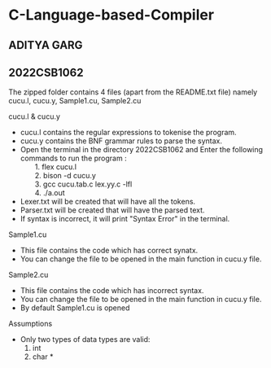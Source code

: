 # C-Language-based-Compiler
## ADITYA GARG
## 2022CSB1062

The zipped folder contains 4 files (apart from the README.txt file) namely cucu.l, cucu.y, Sample1.cu, Sample2.cu 

cucu.l & cucu.y
* cucu.l contains the regular expressions to tokenise the program. 
* cucu.y contains the BNF grammar rules to parse the syntax. 
* Open the terminal in the directory 2022CSB1062 and Enter the following commands to run the program :<br/>
&emsp;&emsp;1. flex cucu.l <br/>
&emsp;&emsp;2. bison -d cucu.y <br/>
&emsp;&emsp;3. gcc cucu.tab.c lex.yy.c -lfl <br/>
&emsp;&emsp;4. ./a.out <br/>
* Lexer.txt will be created that will have all the tokens. 
* Parser.txt will be created that will have the parsed text. 
* If syntax is incorrect, it will print "Syntax Error" in the terminal. 


Sample1.cu
* This file contains the code which has correct synatx.
* You can change the file to be opened in the main function in cucu.y file.

Sample2.cu
* This file contains the code which has incorrect syntax.
* You can change the file to be opened in the main function in cucu.y file.
* By default Sample1.cu is opened
   
Assumptions
* Only two types of data types are valid: 
	1. int
	2. char *
